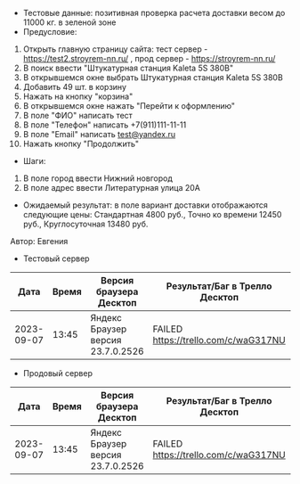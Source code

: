 * Тестовые данные: позитивная проверка расчета доставки весом до 11000 кг. в зеленой зоне
* Предусловие:
1. Открыть главную страницу сайта: тест сервер - https://test2.stroyrem-nn.ru/ , прод сервер - https://stroyrem-nn.ru/
2. В поиск ввести "Штукатурная станция Kaleta 5S 380В"
3. В открывшемся окне выбрать Штукатурная станция Kaleta 5S 380В
4. Добавить 49 шт. в корзину
5. Нажать на кнопку "корзина"
6. В открывшемся окне нажать "Перейти к оформлению"
7. В поле "ФИО" написать тест
8. В поле "Телефон" написать +7(911)111-11-11
9. В поле "Email" написать test@yandex.ru
10. Нажать кнопку "Продолжить"
* Шаги:
1. В поле город ввести Нижний новгород
2. В поле адрес ввести Литературная улица 20А

* Ожидаемый результат: в поле вариант доставки отображаются следующие цены: Стандартная 4800 руб., Точно ко времени 12450 руб.,  Круглосуточная 13480 руб.


Автор: Евгения

* Тестовый сервер 

| Дата | Время | Версия браузера Десктоп | Результат/Баг в Трелло Десктоп|  Версия браузера и ОС Тач |Результат/Баг в Трелло Тач| Дата релиза| QA  |
| --- | --- | --- | --- |  --- | --- | --- | --- |   
| 2023-09-07 | 13:45 | Яндекс Браузер версия 23.7.0.2526 | FAILED https://trello.com/c/waG317NU | Chrome версия 116.0.5845.92 EMUI 12.0.0 | FAILED https://trello.com/c/waG317NU | 2023-09-03 | Евгения |

* Продовый сервер

| Дата | Время | Версия браузера Десктоп | Результат/Баг в Трелло Десктоп|  Версия браузера и ОС Тач |Результат/Баг в Трелло Тач| Дата релиза| QA  |
| --- | --- | --- | --- |  --- | --- | --- | --- |   
| 2023-09-07 | 13:45 | Яндекс Браузер версия 23.7.0.2526 | FAILED https://trello.com/c/waG317NU | Chrome версия 116.0.5845.92 EMUI 12.0.0 | FAILED https://trello.com/c/waG317NU | 2023-09-03 | Евгения |